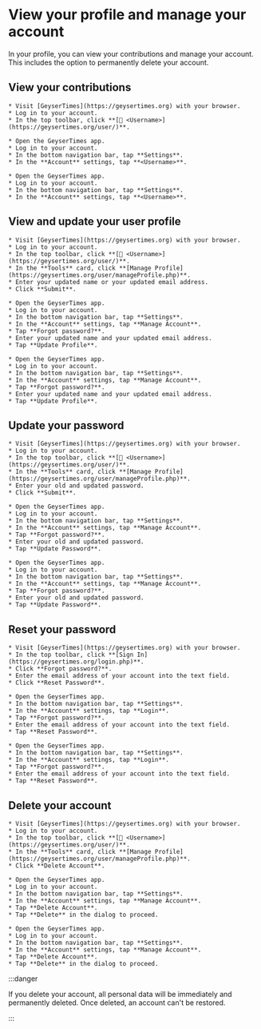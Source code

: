 # View your profile and manage your account

In your profile, you can view your contributions and manage your account. This includes the option to permanently delete your account. 

## View your contributions

<Tabs groupId="os">
  <TabItem value="web" label="Website">

    * Visit [GeyserTimes](https://geysertimes.org) with your browser.
    * Log in to your account.
    * In the top toolbar, click **[👤 <Username>](https://geysertimes.org/user/)**.

  </TabItem>
  <TabItem value="android" label="Android">

    * Open the GeyserTimes app.
    * Log in to your account.
    * In the bottom navigation bar, tap **Settings**. 
    * In the **Account** settings, tap **<Username>**.

  </TabItem>
  <TabItem value="iOS" label="iOS">

    * Open the GeyserTimes app.
    * Log in to your account.
    * In the bottom navigation bar, tap **Settings**. 
    * In the **Account** settings, tap **<Username>**.

  </TabItem>
</Tabs>

## View and update your user profile

<Tabs groupId="os">
  <TabItem value="web" label="Website">

    * Visit [GeyserTimes](https://geysertimes.org) with your browser.
    * Log in to your account.
    * In the top toolbar, click **[👤 <Username>](https://geysertimes.org/user/)**.
    * In the **Tools** card, click **[Manage Profile](https://geysertimes.org/user/manageProfile.php)**.
    * Enter your updated name or your updated email address. 
    * Click **Submit**.

  </TabItem>
  <TabItem value="android" label="Android">

    * Open the GeyserTimes app.
    * Log in to your account.
    * In the bottom navigation bar, tap **Settings**. 
    * In the **Account** settings, tap **Manage Account**.
    * Tap **Forgot password?**.
    * Enter your updated name and your updated email address. 
    * Tap **Update Profile**.

  </TabItem>
  <TabItem value="iOS" label="iOS">

    * Open the GeyserTimes app.
    * Log in to your account.
    * In the bottom navigation bar, tap **Settings**. 
    * In the **Account** settings, tap **Manage Account**.
    * Tap **Forgot password?**.
    * Enter your updated name and your updated email address.
    * Tap **Update Profile**.

  </TabItem>
</Tabs>

## Update your password

<Tabs groupId="os">
  <TabItem value="web" label="Website">

    * Visit [GeyserTimes](https://geysertimes.org) with your browser.
    * Log in to your account.
    * In the top toolbar, click **[👤 <Username>](https://geysertimes.org/user/)**.
    * In the **Tools** card, click **[Manage Profile](https://geysertimes.org/user/manageProfile.php)**.
    * Enter your old and updated password. 
    * Click **Submit**.

  </TabItem>
  <TabItem value="android" label="Android">

    * Open the GeyserTimes app.
    * Log in to your account.
    * In the bottom navigation bar, tap **Settings**. 
    * In the **Account** settings, tap **Manage Account**.
    * Tap **Forgot password?**.
    * Enter your old and updated password. 
    * Tap **Update Password**.

  </TabItem>
  <TabItem value="iOS" label="iOS">

    * Open the GeyserTimes app.
    * Log in to your account.
    * In the bottom navigation bar, tap **Settings**. 
    * In the **Account** settings, tap **Manage Account**.
    * Tap **Forgot password?**.
    * Enter your old and updated password. 
    * Tap **Update Password**.

  </TabItem>
</Tabs>

## Reset your password

<Tabs groupId="os">
  <TabItem value="web" label="Website">

    * Visit [GeyserTimes](https://geysertimes.org) with your browser.
    * In the top toolbar, click **[Sign In](https://geysertimes.org/login.php)**.
    * Click **Forgot password?**.
    * Enter the email address of your account into the text field. 
    * Click **Reset Password**.

  </TabItem>
  <TabItem value="android" label="Android">

    * Open the GeyserTimes app.
    * In the bottom navigation bar, tap **Settings**. 
    * In the **Account** settings, tap **Login**.
    * Tap **Forgot password?**.
    * Enter the email address of your account into the text field. 
    * Tap **Reset Password**.

  </TabItem>
  <TabItem value="iOS" label="iOS">

    * Open the GeyserTimes app.
    * In the bottom navigation bar, tap **Settings**. 
    * In the **Account** settings, tap **Login**.
    * Tap **Forgot password?**.
    * Enter the email address of your account into the text field. 
    * Tap **Reset Password**.

  </TabItem>
</Tabs>

## Delete your account

<Tabs groupId="os">
  <TabItem value="web" label="Website">

    * Visit [GeyserTimes](https://geysertimes.org) with your browser.
    * Log in to your account.
    * In the top toolbar, click **[👤 <Username>](https://geysertimes.org/user/)**.
    * In the **Tools** card, click **[Manage Profile](https://geysertimes.org/user/manageProfile.php)**.
    * Click **Delete Account**.

  </TabItem>
  <TabItem value="android" label="Android">

    * Open the GeyserTimes app.
    * Log in to your account.
    * In the bottom navigation bar, tap **Settings**. 
    * In the **Account** settings, tap **Manage Account**.
    * Tap **Delete Account**.
    * Tap **Delete** in the dialog to proceed.

  </TabItem>
  <TabItem value="iOS" label="iOS">

    * Open the GeyserTimes app.
    * Log in to your account.
    * In the bottom navigation bar, tap **Settings**. 
    * In the **Account** settings, tap **Manage Account**.
    * Tap **Delete Account**.
    * Tap **Delete** in the dialog to proceed.

  </TabItem>
</Tabs>

:::danger

If you delete your account, all personal data will be immediately and permanently deleted. Once deleted, an account can't be restored.

:::